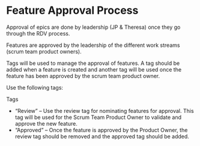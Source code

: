 # Feature Approval Process

Approval of epics are done by leadership (JP & Theresa) once they go through the RDV process.

Features are approved by the leadership of the different work streams (scrum team product owners).

Tags will be used to manage the approval of features. A tag should be added when a feature is created and another tag will be used once the feature has been approved by the scrum team product owner.

Use the following tags:

Tags

-   “Review” – Use the review tag for nominating features for approval. This tag will be used for the Scrum Team Product Owner to validate and approve the new feature.
-   “Approved” – Once the feature is approved by the Product Owner, the review tag should be removed and the approved tag should be added.
